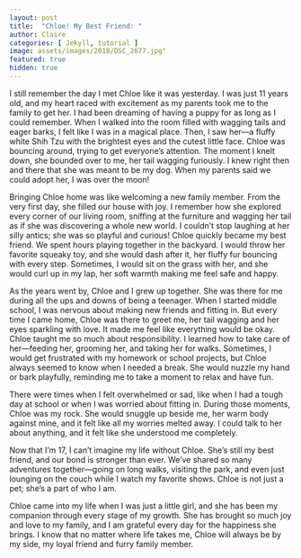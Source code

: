 ```yaml
---
layout: post
title:  "Chloe! My Best Friend: "
author: Claire
categories: [ Jekyll, tutorial ]
image: assets/images/2018/DSC_2677.jpg"
featured: true
hidden: true
---
```

I still remember the day I met Chloe like it was yesterday. I was just 11 years old, and my heart raced with excitement as my parents took me to the family to get her. I had been dreaming of having a puppy for as long as I could remember. When I walked into the room filled with wagging tails and eager barks, I felt like I was in a magical place.
Then, I saw her—a fluffy white Shih Tzu with the brightest eyes and the cutest little face. Chloe was bouncing around, trying to get everyone’s attention. The moment I knelt down, she bounded over to me, her tail wagging furiously. I knew right then and there that she was meant to be my dog. When my parents said we could adopt her, I was over the moon!

Bringing Chloe home was like welcoming a new family member. From the very first day, she filled our house with joy. I remember how she explored every corner of our living room, sniffing at the furniture and wagging her tail as if she was discovering a whole new world. I couldn’t stop laughing at her silly antics; she was so playful and curious!
Chloe quickly became my best friend. We spent hours playing together in the backyard. I would throw her favorite squeaky toy, and she would dash after it, her fluffy fur bouncing with every step. Sometimes, I would sit on the grass with her, and she would curl up in my lap, her soft warmth making me feel safe and happy.

As the years went by, Chloe and I grew up together. She was there for me during all the ups and downs of being a teenager. When I started middle school, I was nervous about making new friends and fitting in. But every time I came home, Chloe was there to greet me, her tail wagging and her eyes sparkling with love. It made me feel like everything would be okay.
Chloe taught me so much about responsibility. I learned how to take care of her—feeding her, grooming her, and taking her for walks. Sometimes, I would get frustrated with my homework or school projects, but Chloe always seemed to know when I needed a break. She would nuzzle my hand or bark playfully, reminding me to take a moment to relax and have fun.

There were times when I felt overwhelmed or sad, like when I had a tough day at school or when I was worried about fitting in. During those moments, Chloe was my rock. She would snuggle up beside me, her warm body against mine, and it felt like all my worries melted away. I could talk to her about anything, and it felt like she understood me completely.

Now that I’m 17, I can’t imagine my life without Chloe. She’s still my best friend, and our bond is stronger than ever. We’ve shared so many adventures together—going on long walks, visiting the park, and even just lounging on the couch while I watch my favorite shows. Chloe is not just a pet; she’s a part of who I am.

Chloe came into my life when I was just a little girl, and she has been my companion through every stage of my growth. She has brought so much joy and love to my family, and I am grateful every day for the happiness she brings. I know that no matter where life takes me, Chloe will always be by my side, my loyal friend and furry family member.